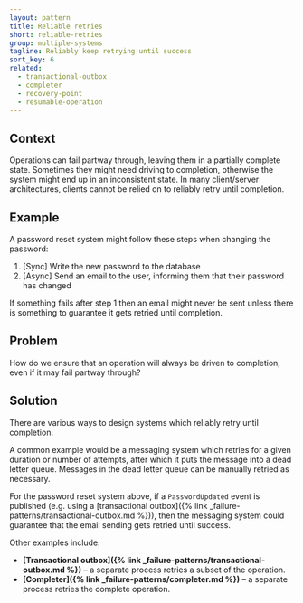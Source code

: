 ```yaml
---
layout: pattern
title: Reliable retries
short: reliable-retries
group: multiple-systems
tagline: Reliably keep retrying until success
sort_key: 6
related:
  - transactional-outbox
  - completer
  - recovery-point
  - resumable-operation
---
```


## Context

Operations can fail partway through, leaving them in a partially complete state. Sometimes they might need driving to completion, otherwise the system might end up in an inconsistent state. In many client/server architectures, clients cannot be relied on to reliably retry until completion.

## Example

A password reset system might follow these steps when changing the password:

1. [Sync] Write the new password to the database
2. [Async] Send an email to the user, informing them that their password has changed

If something fails after step 1 then an email might never be sent unless there is something to guarantee it gets retried until completion.

## Problem

How do we ensure that an operation will always be driven to completion, even if it may fail partway through?

## Solution

There are various ways to design systems which reliably retry until completion.

A common example would be a messaging system which retries for a given duration or number of attempts, after which it puts the message into a dead letter queue. Messages in the dead letter queue can be manually retried as necessary.

For the password reset system above, if a `PasswordUpdated` event is published (e.g. using a [transactional outbox]({% link _failure-patterns/transactional-outbox.md %})), then the messaging system could guarantee that the email sending gets retried until success.

Other examples include:

- **[Transactional outbox]({% link _failure-patterns/transactional-outbox.md %})** – a separate process retries a subset of the operation.
- **[Completer]({% link _failure-patterns/completer.md %})** – a separate process retries the complete operation.
